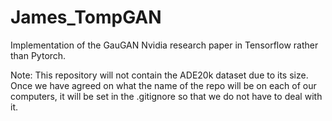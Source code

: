 # James_TompGAN
Implementation of the GauGAN Nvidia research paper in Tensorflow rather than Pytorch.

Note: This repository will not contain the ADE20k dataset due to its size. Once we have 
agreed on what the name of the repo will be on each of our computers, it will be set in 
the .gitignore so that we do not have to deal with it.
